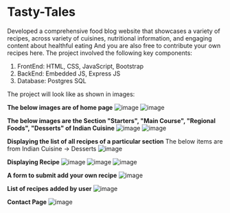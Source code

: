 # Tasty-Tales
Developed a comprehensive food blog website that showcases a variety of recipes, across variety  of cuisines, nutritional information, and engaging content about healthful eating And you are also  free to contribute your own recipes here.
The project involved the following key components:
1. FrontEnd: HTML, CSS, JavaScript, Bootstrap 
2. BackEnd: Embedded JS, Express JS
3. Database: Postgres SQL


The project will look like as shown in images:

**The below images are of home page**
![image](https://github.com/user-attachments/assets/fe487ce8-c412-4343-ad3e-e89aba4a817e)
![image](https://github.com/user-attachments/assets/73eb26d5-e785-4c3d-87c8-6b7d78a3f447)

**The below images are the Section "Starters", "Main Course", "Regional Foods", "Desserts" of Indian Cuisine**
![image](https://github.com/user-attachments/assets/879a955c-b830-42a2-b042-0fca1aff53af)
![image](https://github.com/user-attachments/assets/c8e8bb5d-fb03-48bf-a4e7-de9ccb9003fc)

**Displaying the list of all recipes of a particular section**
The below items are from Indian Cuisine -> Desserts
![image](https://github.com/user-attachments/assets/668638a7-f256-4abe-a70e-3f6d284dfc54)


**Displaying Recipe**
![image](https://github.com/user-attachments/assets/e4ed3bbc-03ed-428c-bda3-f122e60a8f28)
![image](https://github.com/user-attachments/assets/713effc6-8d67-4f19-9083-6ac269d32f1b)
![image](https://github.com/user-attachments/assets/652623a6-4172-4248-8810-10724f179bb2)

**A form to submit add your own recipe**
![image](https://github.com/user-attachments/assets/edccc00b-a58e-4d78-bccc-2c6645a04ced)

**List of recipes added by user**
![image](https://github.com/user-attachments/assets/0463634c-8750-4730-9d70-d5265529b16a)

**Contact Page**
![image](https://github.com/user-attachments/assets/92a9feee-f70b-4060-8c36-f650628fdab1)



